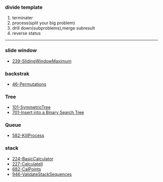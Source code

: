 ### divide template
1. terminater
2. process(split your big problem)
3. drill down(subproblems),merge subresult
4. reverse status

--- 
### slide window
- [239-SlidingWindowMaximum](src/main/java/org/leetcode/windows/SlidingWindowMaximum_239.java)
### backstrak
- [46-Permutations](src/main/java/org/leetcode/recursion/Permutations_46.java)
### Tree
- [101-SymmetricTree](src/main/java/org/leetcode/tree/SymmetricTree_101.java)
- [701-Insert into a Binary Search Tree](src/main/java/org/leetcode/tree/InsertBinarySearchTree_701.java)
### Queue
- [582-KillProcess](src/main/java/org/leetcode/graph/KillProcess_582.java)
### stack
- [224-BasicCalculator](src/main/java/org/leetcode/stackqueue/BasicCalculator_224.java)
- [227-CalculateII](src/main/java/org/leetcode/stackqueue/CalculateII_227.java)
- [682-CalPoints](src/main/java/org/leetcode/stackqueue/CalPoints_682.java)
- [946-ValidateStackSequences](src/main/java/org/leetcode/stackqueue/ValidateStackSequences_946.java)
